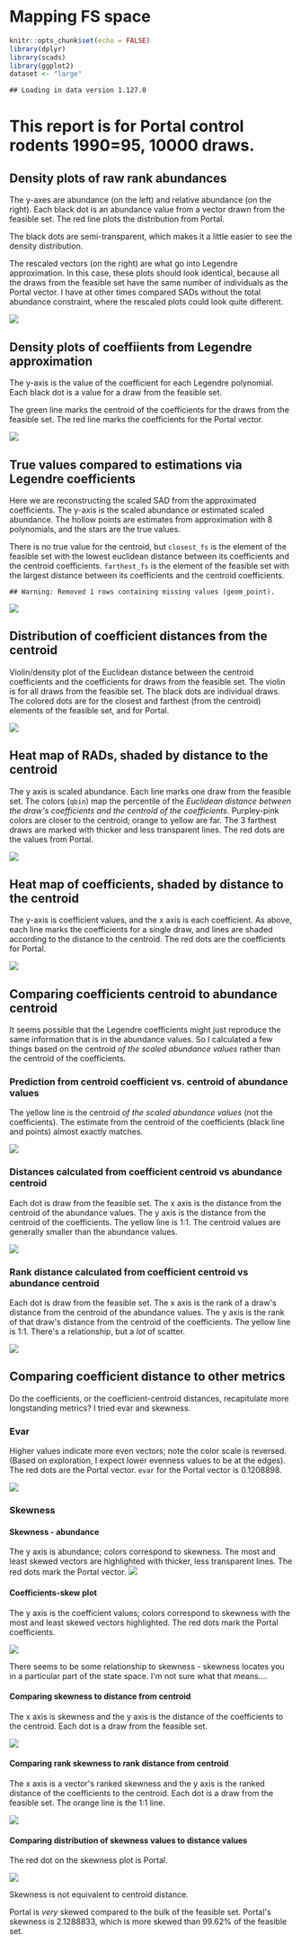 Mapping FS space
================

``` r
knitr::opts_chunk$set(echo = FALSE)
library(dplyr)
library(scads)
library(ggplot2)
dataset <- "large"
```

    ## Loading in data version 1.127.0

This report is for Portal control rodents 1990=95, 10000 draws.
===============================================================

Density plots of raw rank abundances
------------------------------------

The y-axes are abundance (on the left) and relative abundance (on the right). Each black dot is an abundance value from a vector drawn from the feasible set. The red line plots the distribution from Portal.

The black dots are semi-transparent, which makes it a little easier to see the density distribution.

The rescaled vectors (on the right) are what go into Legendre approximation. In this case, these plots should look identical, because all the draws from the feasible set have the same number of individuals as the Portal vector. I have at other times compared SADs without the total abundance constraint, where the rescaled plots could look quite different.

![](fs_space_rodents_large_files/figure-markdown_github/plot%20rads%20and%20rescaled%20rads-1.png)

Density plots of coeffiients from Legendre approximation
--------------------------------------------------------

The y-axis is the value of the coefficient for each Legendre polynomial. Each black dot is a value for a draw from the feasible set.

The green line marks the centroid of the coefficients for the draws from the feasible set. The red line marks the coefficients for the Portal vector.

![](fs_space_rodents_large_files/figure-markdown_github/distance%20to%20centroid-1.png)

True values compared to estimations via Legendre coefficients
-------------------------------------------------------------

Here we are reconstructing the scaled SAD from the approximated coefficients. The y-axis is the scaled abundance or estimated scaled abundance. The hollow points are estimates from approximation with 8 polynomials, and the stars are the true values.

There is no true value for the centroid, but `closest_fs` is the element of the feasible set with the lowest euclidean distance between its coefficients and the centroid coefficients. `farthest_fs` is the element of the feasible set with the largest distance between its coefficients and the centroid coefficients.

    ## Warning: Removed 1 rows containing missing values (geom_point).

![](fs_space_rodents_large_files/figure-markdown_github/generate%20from%20centroid,%20empirical-1.png)

Distribution of coefficient distances from the centroid
-------------------------------------------------------

Violin/density plot of the Euclidean distance between the centroid coefficients and the coefficients for draws from the feasible set. The violin is for all draws from the feasible set. The black dots are individual draws. The colored dots are for the closest and farthest (from the centroid) elements of the feasible set, and for Portal.

![](fs_space_rodents_large_files/figure-markdown_github/dist%20to%20centroid%20plot-1.png)

Heat map of RADs, shaded by distance to the centroid
----------------------------------------------------

The y axis is scaled abundance. Each line marks one draw from the feasible set. The colors (`qbin`) map the percentile of the *Euclidean distance between the draw's coefficients and the centroid of the coefficients*. Purpley-pink colors are closer to the centroid; orange to yellow are far. The 3 farthest draws are marked with thicker and less transparent lines. The red dots are the values from Portal.

![](fs_space_rodents_large_files/figure-markdown_github/sabund%20plus%20empirical%20linecloud-1.png)

Heat map of coefficients, shaded by distance to the centroid
------------------------------------------------------------

The y-axis is coefficient values, and the x axis is each coefficient. As above, each line marks the coefficients for a single draw, and lines are shaded according to the distance to the centroid. The red dots are the coefficients for Portal.

![](fs_space_rodents_large_files/figure-markdown_github/coefficients%20plus%20empirical%20linecloud-1.png)

Comparing coefficients centroid to abundance centroid
-----------------------------------------------------

It seems possible that the Legendre coefficients might just reproduce the same information that is in the abundance values. So I calculated a few things based on the centroid *of the scaled abundance values* rather than the centroid of the coefficients.

### Prediction from centroid coefficient vs. centroid of abundance values

The yellow line is the centroid *of the scaled abundance values* (not the coefficients). The estimate from the centroid of the coefficients (black line and points) almost exactly matches.

![](fs_space_rodents_large_files/figure-markdown_github/raw%20abundance%20centroid-1.png)

### Distances calculated from coefficient centroid vs abundance centroid

Each dot is draw from the feasible set. The x axis is the distance from the centroid of the abundance values. The y axis is the distance from the centroid of the coefficients. The yellow line is 1:1. The centroid values are generally smaller than the abundance values.

![](fs_space_rodents_large_files/figure-markdown_github/obs%20pred%20distance-1.png)

### Rank distance calculated from coefficient centroid vs abundance centroid

Each dot is draw from the feasible set. The x axis is the rank of a draw's distance from the centroid of the abundance values. The y axis is the rank of that draw's distance from the centroid of the coefficients. The yellow line is 1:1. There's a relationship, but a *lot* of scatter.

![](fs_space_rodents_large_files/figure-markdown_github/obs%20pred%20rank-1.png)

Comparing coefficient distance to other metrics
-----------------------------------------------

Do the coefficients, or the coefficient-centroid distances, recapitulate more longstanding metrics? I tried evar and skewness.

### Evar

Higher values indicate more even vectors; note the color scale is reversed. (Based on exploration, I expect lower evenness values to be at the edges). The red dots are the Portal vector. `evar` for the Portal vector is 0.1208898.

![](fs_space_rodents_large_files/figure-markdown_github/evar-1.png)

### Skewness

#### Skewness - abundance

The y axis is abundance; colors correspond to skewness. The most and least skewed vectors are highlighted with thicker, less transparent lines. The red dots mark the Portal vector. ![](fs_space_rodents_large_files/figure-markdown_github/sabund%20skew-1.png)

#### Coefficients-skew plot

The y axis is the coefficient values; colors correspond to skewness with the most and least skewed vectors highlighted. The red dots mark the Portal coefficients.

![](fs_space_rodents_large_files/figure-markdown_github/coefficients%20skew-1.png)

There seems to be some relationship to skewness - skewness locates you in a particular part of the state space. I'm not sure what that means....

#### Comparing skewness to distance from centroid

The x axis is skewness and the y axis is the distance of the coefficients to the centroid. Each dot is a draw from the feasible set.

![](fs_space_rodents_large_files/figure-markdown_github/compare%20skew%20to%20distance-1.png)

#### Comparing rank skewness to rank distance from centroid

The x axis is a vector's ranked skewness and the y axis is the ranked distance of the coefficients to the centroid. Each dot is a draw from the feasible set. The orange line is the 1:1 line.

![](fs_space_rodents_large_files/figure-markdown_github/compare%20skewness%20to%20rank%20distance-1.png)

#### Comparing distribution of skewness values to distance values

The red dot on the skewness plot is Portal.

![](fs_space_rodents_large_files/figure-markdown_github/skew%20violin%20plot-1.png)

Skewness is not equivalent to centroid distance.

Portal is *very* skewed compared to the bulk of the feasible set. Portal's skewness is 2.1288833, which is more skewed than 99.62% of the feasible set.
